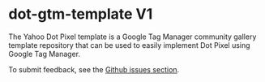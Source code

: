 # dot-gtm-template V1

The Yahoo Dot Pixel template is a Google Tag Manager community gallery template repository that can be used to easily implement Dot Pixel using Google Tag Manager.

To submit feedback, see the [Github issues section](https://github.com/yahoo/dot-gtm-template/issues).